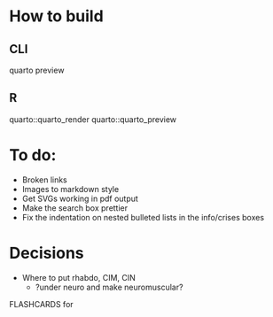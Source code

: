 # How to build
## CLI
quarto preview

## R
quarto::quarto_render
quarto::quarto_preview

# To do:

* Broken links
* Images to markdown style
* Get SVGs working in pdf output
* Make the search box prettier
* Fix the indentation on nested bulleted lists in the info/crises boxes


# Decisions

* Where to put rhabdo, CIM, CIN
	* ?under neuro and make neuromuscular?


FLASHCARDS for 